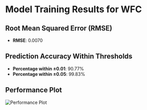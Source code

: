 # Model Training Results for WFC

## Root Mean Squared Error (RMSE)
- **RMSE**: 0.0070

## Prediction Accuracy Within Thresholds
- **Percentage within ±0.01**: 90.77%
- **Percentage within ±0.05**: 99.83%

## Performance Plot
![Performance Plot](../imgs/WFC.png)
